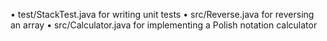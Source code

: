 • test/StackTest.java for writing unit tests 
• src/Reverse.java for reversing an array 
• src/Calculator.java for implementing a Polish notation calculator 
